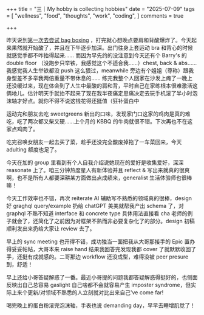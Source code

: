 +++
title = "三｜My hobby is collecting hobbies"
date = "2025-07-09"
tags = [
    "wellness",
    "food",
    "thoughts",
    "work",
    "coding",
]
comments = true

+++

昨天说到[第一次去尝试 bag boxing](https://douchi.space/@mtfront/114824364412925438) ，打完就心想晚点要肩和背酸爆炸了。今天起来果然就开始酸了，并且在下午逐步加深。出门往身上套运动 bra 和背心的时候就感觉手都不咋抬得起来…… 而因为早先约的没注意到今天还有个 Barry's 的 double floor （没跑步只举铁，我感觉这个不适合我……）chest, back & abs……我感觉我人生举铁都没 push 这么狠过，meanwhile 旁边有个姐姐（尊称）跟我身型差不多举我两倍重量不带休息的…… 练完我整个人回家在沙发上瘫了一晚上还没缓过来，现在体会到了人生中最酸的肩和背，平时自己在家练根本很难激活这俩地儿。估计明天手就抬不起来了现在我半夜痛定思痛决定去玩手机滚了半小时泡沫轴才好点。就你不得不说这钱花得还挺值（狂补蛋白中

运动完和朋友去吃 sweetgreens 新出的口味，发现家门口这家的鸡肉是真的难吃，吃了两次都又柴又硬……上个月的 KBBQ 的牛肉就很不错。下次再也不在这家点鸡肉了。

吃完召唤女朋友一起去买了菜，趁手还没完全酸废掉拖了一车菜回来，今天 adulting 额度也足了。

今天在加的 group 里看到有个人自我介绍说她现在的爱好是收集爱好，深深 reasonate 上了。咱三分钟热度星人有新体验并且 reflect & 写出来就真的很爽啊，也不是所有人都要深耕某方面做出点成绩来，generalist 生活体验师也很棒嘛！

今天工作效率也不错，再次 reiterate AI 辅助写不熟悉的领域真的很棒，design 好 graghql query/example 扔给 chatGPT 美美就帮我产出 schema 了，对 graphql 不熟不知道 interface 和 concrete type 具体用法直接看 cha 老师的例子就会了，还简化了之前因为对框架不熟而非必要复杂化了的部分。design 初稿顺利发出来扔给大家让 review 去了。

早上的 sync meeting 也开得不错，成功独当一面把我从大哥那接手的 Epic 置办得妥妥帖帖，大哥本来 raise hand 结果我回答完发现我都 cover 了就默默收回了手，还挺有成就感的。二哥那边 workflow 还没成型，难得没被 peer presure 到，舒适！

早上还给小哥答疑解惑了一番。最近小哥提的问题我都答疑解惑得挺好的，也侧面反映出自己总容易 gaslight 自己啥都不会就容易产生 imposter syndrome，但实际上来个更新/对领域不熟悉的人立刻就对比出来自己've come far!

喝完晚上的蛋白粉滚完泡沫轴，手表也说 demanding day，早早去睡增肌觉了！